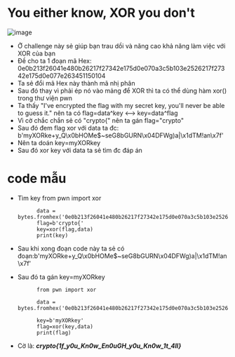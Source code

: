 # You either know, XOR you don't
![image](https://user-images.githubusercontent.com/128831586/231473882-1b080930-4baf-4d01-a624-03ca2ea891c3.png)
- Ở challenge này sẻ giúp bạn trau dồi và năng cao khả năng làm việc với XOR của bạn
- Đề cho ta 1 đoạn mã Hex: 0e0b213f26041e480b26217f27342e175d0e070a3c5b103e2526217f27342e175d0e077e263451150104
- Ta sẻ đổi mã Hex này thành mã nhị phân
- Sau đó thay vì phải ép nó vào mảng để XOR thì ta có thể dùng hàm xor() trong thư viện pwn
- Ta thấy "I've encrypted the flag with my secret key, you'll never be able to guess it." nên ta có flag=data^key <--> key=data^flag
- Vì cờ chắc chắn sẻ có "crypto{" nên ta gán flag="crypto"
- Sau đó đem flag xor với data ta đc: b'myXORke+y_Q\x0bHOMe$~seG8bGURN\x04DFWg)a|\x1dTM!an\x7f'
- Nên ta doán key=myXORkey
- Sau đó xor key với data ta sẻ tìm đc đáp án
# code mẫu
- Tìm key
            from pwn import xor

            data = bytes.fromhex('0e0b213f26041e480b26217f27342e175d0e070a3c5b103e2526217f27342e175d0e077e263451150104')
            flag=b'crypto{'
            key=xor(flag,data)
            print(key)

- Sau khi xong đoạn code này ta sẻ có đoạn:b'myXORke+y_Q\x0bHOMe$~seG8bGURN\x04DFWg)a|\x1dTM!an\x7f'
- Sau đó ta gán key=myXORkey

            from pwn import xor

            data = bytes.fromhex('0e0b213f26041e480b26217f27342e175d0e070a3c5b103e2526217f27342e175d0e077e263451150104')

            key=b'myXORkey'
            flag=xor(key,data)
            print(flag)

- Cờ là: ***crypto{1f_y0u_Kn0w_En0uGH_y0u_Kn0w_1t_4ll}***
